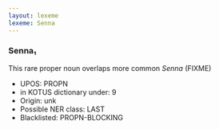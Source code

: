 ```yaml
---
layout: lexeme
lexeme: Senna
---
```


###  Senna₁

This rare proper noun overlaps more common *Senna* (FIXME)
* UPOS:  PROPN
* in KOTUS dictionary under:  9
* Origin:  unk
* Possible NER class:  LAST
* Blacklisted:  PROPN-BLOCKING

